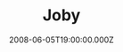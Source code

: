 ---
title: "Joby"
venue: "Portsmouth Guildhall"
date: 2008-06-05T19:00:00.000Z
permalink: /almanac/events/2008-06-05-joby/index.html
lat: 50.796310
long: -1.093110
---